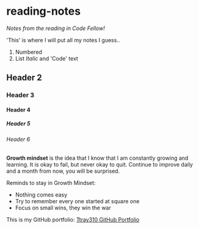 # reading-notes
 
*Notes from the reading in Code Fellow!*

'This' is where I will put all my notes I guess..

1. Numbered
2. List
_Italic_ and 'Code' text

## Header 2
### Header 3
#### Header 4
##### Header 5
###### Header 6


**Growth mindset** is the idea that I know that I am constantly growing and learning. It is okay to fail, but never okay to quit. Continue to improve daily and a month from now, you will be surprised.

Reminds to stay in Growth Mindset:
- Nothing comes easy
- Try to remember every one started at square one
- Focus on small wins, they win the war

This is my GitHub portfolio: [Ttray310 GitHub Portfolio](https://github.com/ttray310)
